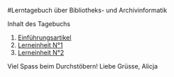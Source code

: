 #Lerntagebuch über Bibliotheks- und Archivinformatik

Inhalt des Tagebuchs

1. [Einführungsartikel](Einfuehrungsartikel.md)
2. [Lerneinheit N°1](Lerneinheit-1.md)
3. [Lerneinheit N°2](Lerneinheit-2.md)

Viel Spass beim Durchstöbern!
Liebe Grüsse, Alicja
